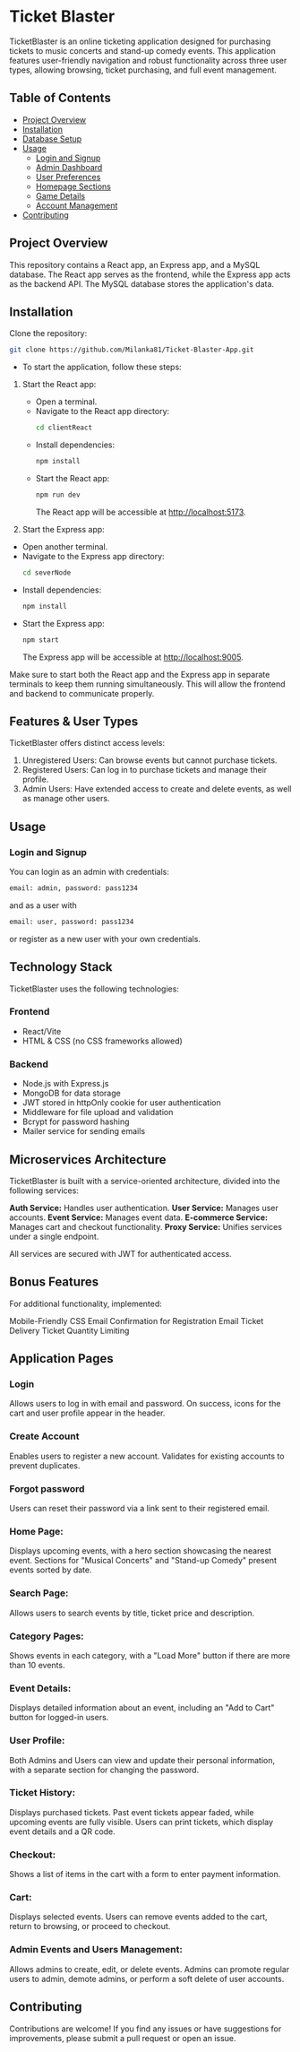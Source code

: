 # Ticket Blaster

TicketBlaster is an online ticketing application designed for purchasing tickets to music concerts and stand-up comedy events. This application features user-friendly navigation and robust functionality across three user types, allowing browsing, ticket purchasing, and full event management.

## Table of Contents

- [Project Overview](#project-overview)
- [Installation](#installation)
- [Database Setup](#database-setup)
- [Usage](#usage)
  - [Login and Signup](#login-and-signup)
  - [Admin Dashboard](#admin-dashboard)
  - [User Preferences](#user-preferences)
  - [Homepage Sections](#homepage-sections)
  - [Game Details](#game-details)
  - [Account Management](#account-management)
- [Contributing](#contributing)

## Project Overview

This repository contains a React app, an Express app, and a MySQL database. The React app serves as the frontend, while the Express app acts as the backend API. The MySQL database stores the application's data.

## Installation

Clone the repository:

```bash
git clone https://github.com/Milanka81/Ticket-Blaster-App.git
```

- To start the application, follow these steps:

1. Start the React app:

   - Open a terminal.
   - Navigate to the React app directory:
     ```bash
     cd clientReact
     ```
   - Install dependencies:
     ```bash
     npm install
     ```
   - Start the React app:
     ```bash
     npm run dev
     ```
     The React app will be accessible at [http://localhost:5173](http://localhost:5173).

2. Start the Express app:

- Open another terminal.
- Navigate to the Express app directory:
  ```bash
  cd severNode
  ```
- Install dependencies:
  ```bash
  npm install
  ```
- Start the Express app:
  ```bash
  npm start
  ```
  The Express app will be accessible at [http://localhost:9005](http://localhost:9005).

Make sure to start both the React app and the Express app in separate terminals to keep them running simultaneously. This will allow the frontend and backend to communicate properly.

## Features & User Types

TicketBlaster offers distinct access levels:

1. Unregistered Users: Can browse events but cannot purchase tickets.
2. Registered Users: Can log in to purchase tickets and manage their profile.
3. Admin Users: Have extended access to create and delete events, as well as manage other users.

## Usage

### Login and Signup

You can login as an admin with credentials:

```bash
email: admin, password: pass1234
```

and as a user with

```bash
email: user, password: pass1234
```

or register as a new user with your own credentials.

## Technology Stack

TicketBlaster uses the following technologies:

### Frontend

- React/Vite
- HTML & CSS (no CSS frameworks allowed)

### Backend

- Node.js with Express.js
- MongoDB for data storage
- JWT stored in httpOnly cookie for user authentication
- Middleware for file upload and validation
- Bcrypt for password hashing
- Mailer service for sending emails

## Microservices Architecture

TicketBlaster is built with a service-oriented architecture, divided into the following services:

**Auth Service:** Handles user authentication.
**User Service:** Manages user accounts.
**Event Service:** Manages event data.
**E-commerce Service:** Manages cart and checkout functionality.
**Proxy Service:** Unifies services under a single endpoint.

All services are secured with JWT for authenticated access.

## Bonus Features

For additional functionality, implemented:

Mobile-Friendly CSS
Email Confirmation for Registration
Email Ticket Delivery
Ticket Quantity Limiting

## Application Pages

### Login

Allows users to log in with email and password. On success, icons for the cart and user profile appear in the header.

### Create Account

Enables users to register a new account. Validates for existing accounts to prevent duplicates.

### Forgot password

Users can reset their password via a link sent to their registered email.

### Home Page:

Displays upcoming events, with a hero section showcasing the nearest event. Sections for "Musical Concerts" and "Stand-up Comedy" present events sorted by date.

### Search Page:

Allows users to search events by title, ticket price and description.

### Category Pages:

Shows events in each category, with a "Load More" button if there are more than 10 events.

### Event Details:

Displays detailed information about an event, including an "Add to Cart" button for logged-in users.

### User Profile:

Both Admins and Users can view and update their personal information, with a separate section for changing the password.

### Ticket History:

Displays purchased tickets. Past event tickets appear faded, while upcoming events are fully visible. Users can print tickets, which display event details and a QR code.

### Checkout:

Shows a list of items in the cart with a form to enter payment information.

### Cart:

Displays selected events. Users can remove events added to the cart, return to browsing, or proceed to checkout.

### Admin Events and Users Management:

Allows admins to create, edit, or delete events. Admins can promote regular users to admin, demote admins, or perform a soft delete of user accounts.

## Contributing

Contributions are welcome! If you find any issues or have suggestions for improvements, please submit a pull request or open an issue.
